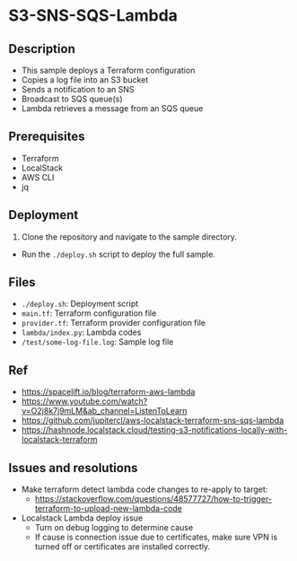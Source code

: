 # S3-SNS-SQS-Lambda

## Description

- This sample deploys a Terraform configuration
- Copies a log file into an S3 bucket
- Sends a notification to an SNS
- Broadcast to SQS queue(s)
- Lambda retrieves a message from an SQS queue

## Prerequisites

- Terraform
- LocalStack
- AWS CLI
- jq

## Deployment

1. Clone the repository and navigate to the sample directory.

- Run the `./deploy.sh` script to deploy the full sample.

## Files

- `./deploy.sh`:  Deployment script
- `main.tf`: Terraform configuration file
- `provider.tf`: Terraform provider configuration file
- `lambda/index.py`: Lambda codes
- `/test/some-log-file.log`: Sample log file



## Ref
- https://spacelift.io/blog/terraform-aws-lambda
- https://www.youtube.com/watch?v=O2j8k7j9mLM&ab_channel=ListenToLearn
- https://github.com/jupitercl/aws-localstack-terraform-sns-sqs-lambda
- https://hashnode.localstack.cloud/testing-s3-notifications-locally-with-localstack-terraform


## Issues and resolutions
- Make terraform detect lambda code changes to re-apply to target:
  - https://stackoverflow.com/questions/48577727/how-to-trigger-terraform-to-upload-new-lambda-code
- Localstack Lambda deploy issue 
  - Turn on debug logging to determine cause
  - If cause is connection issue due to certificates, make sure VPN is turned off or certificates are installed correctly.
